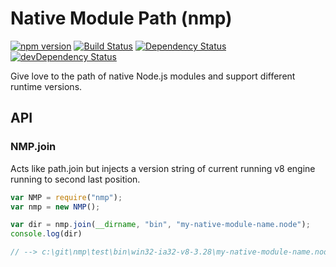 # Native Module Path (nmp)
[![npm version](https://badge.fury.io/js/nmp.svg)](http://badge.fury.io/js/nmp)
[![Build Status](https://travis-ci.org/s-a/nmp.svg)](https://travis-ci.org/s-a/nmp)
[![Dependency Status](https://david-dm.org/s-a/nmp.svg)](https://david-dm.org/s-a/nmp)
[![devDependency Status](https://david-dm.org/s-a/nmp/dev-status.svg)](https://david-dm.org/s-a/nmp#info=devDependencies)

Give love to the path of native Node.js modules and support different runtime versions.

## API

### NMP.join
Acts like path.join but injects a version string of current running v8 engine running to second last position.
```javascript
var NMP = require("nmp");
var nmp = new NMP();

var dir = nmp.join(__dirname, "bin", "my-native-module-name.node");
console.log(dir)

// --> c:\git\nmp\test\bin\win32-ia32-v8-3.28\my-native-module-name.node